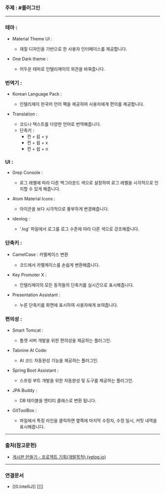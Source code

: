 ### 주제 : #플러그인

___

### 테마 : 

- Material Theme UI : 
    - 재질 디자인을 기반으로 한 사용자 인터페이스를 제공합니다.

- One Dark theme : 
    - 어두운 테마로 인텔리제이의 외관을 바꿔줍니다.

### 번역기 : 

- Korean Language Pack : 
    - 인텔리제이 한국어 언어 팩을 제공하여 사용자에게 편의를 제공합니다.

- Translation : 
    - 코드나 텍스트를 다양한 언어로 번역해줍니다.
    - 단축키 : 
	    - 컨 + 쉽 + y
	    - 컨 + 쉽 + x
	    - 컨 + 쉽 + o

### UI :

- Grep Console : 
    - 로그 레벨에 따라 다른 백그라운드 색으로 설정하여 로그 레벨을 시각적으로 인지할 수 있게 해줍니다.

- Atom Material Icons :
    - 아이콘을 보다 시각적으로 풍부하게 변경해줍니다.

- ideolog :
    - '.log' 파일에서 로그를 로그 수준에 따라 다른 색으로 강조해줍니다.

### 단축키 : 

- CamelCase : 카멜케이스 변환 
    - 코드에서 카멜케이스를 손쉽게 변환해줍니다.

- Key Promoter X : 
    - 인텔리제이의 모든 동작들의 단축키를 실시간으로 표시해줍니다.

- Presentation Assistant : 
    - 누른 단축키를 화면에 표시하여 사용자에게 보여줍니다.

### 편의성 : 

- Smart Tomcat : 
    - 톰캣 서버 개발을 위한 편의성을 제공하는 플러그인.

- Tabnine AI Code:
    - AI 코드 자동완성 기능을 제공하는 플러그인.

- Spring Boot Assistant : 
    - 스프링 부트 개발을 위한 자동완성 및 도구를 제공하는 플러그인.

- JPA Buddy : 
    - DB 테이블을 엔티티 클래스로 변환 됩니다.

- GitToolBox :    
    - 파일에서 특정 라인을 클릭하면 옆쪽에 마지막 수정자, 수정 일시, 커밋 내역을 표시해줍니다.

___

### 출처(참고문헌)

- [게시판 만들기 - 프로젝트 기획(개발목적) (velog.io)](https://velog.io/@jhs000123/%EA%B2%8C%EC%8B%9C%ED%8C%90-%EB%A7%8C%EB%93%A4%EA%B8%B0-%ED%94%84%EB%A1%9C%EC%A0%9D%ED%8A%B8-%EA%B8%B0%ED%9A%8D)

___

### 연결문서

- [[0.IntelliJ]]
[[]]
